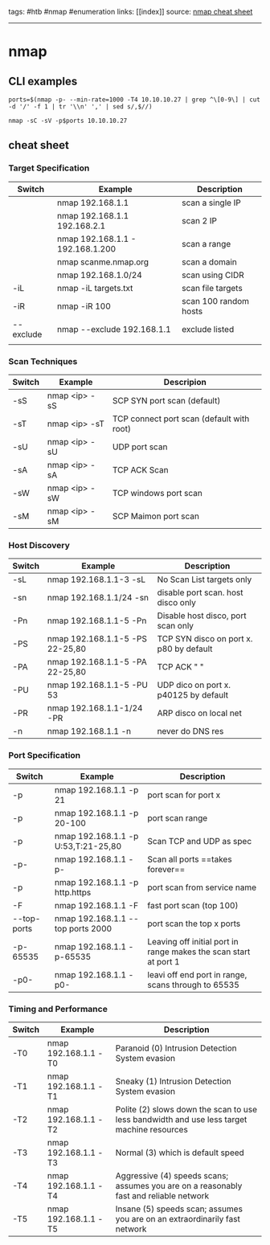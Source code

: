 tags: #htb #nmap #enumeration
links: [[index]]
source: [nmap cheat sheet](https://www.stationx.net/nmap-cheat-sheet/)

---

# nmap 

## CLI examples
```
ports=$(nmap -p- --min-rate=1000 -T4 10.10.10.27 | grep ^\[0-9\] | cut -d '/' -f 1 | tr '\\n' ',' | sed s/,$//) 

nmap -sC -sV -p$ports 10.10.10.27
```

## cheat sheet
### Target Specification
| Switch    | Example                          | Description           |
| --------- | -------------------------------- | --------------------- |
|           | nmap 192.168.1.1                 | scan a single IP      |
|           | nmap 192.168.1.1 192.168.2.1     | scan 2 IP             |
|           | nmap 192.168.1.1 - 192.168.1.200 | scan a range          |
|           | nmap scanme.nmap.org             | scan a domain         |
|           | nmap 192.168.1.0/24              | scan using CIDR       |
| -iL       | nmap -iL targets.txt             | scan file targets     |
| -iR       | nmap -iR 100                     | scan 100 random hosts |
| --exclude | nmap --exclude 192.168.1.1       | exclude listed        |
|           |                                  |                       |
 
 ### Scan Techniques
 | Switch | Example         | Descripion                                |
 | ------ | --------------- | ----------------------------------------- |
 | -sS    | nmap \<ip\> -sS | SCP SYN port scan (default)               |
 | -sT    | nmap \<ip\> -sT | TCP connect port scan (default with root) |
 | -sU    | nmap \<ip\> -sU | UDP port scan                             |
 | -sA    | nmap \<ip\> -sA | TCP ACK Scan                              |
 | -sW    | nmap \<ip\> -sW | TCP windows port scan                     |
 | -sM    | nmap \<ip\> -sM | SCP Maimon port scan                      |

### Host Discovery
| Switch | Example                         | Description                             |
| ------ | ------------------------------- | --------------------------------------- |
| -sL    | nmap 192.168.1.1-3 -sL          | No Scan List targets only               |
| -sn    | nmap 192.168.1.1/24 -sn         | disable port scan. host disco only      |
| -Pn    | nmap 192.168.1.1-5 -Pn          | Disable host disco, port scan only      |
| -PS    | nmap 192.168.1.1-5 -PS 22-25,80 | TCP SYN disco on port x. p80 by default |
| -PA    | nmap 192.168.1.1-5 -PA 22-25,80 | TCP ACK "    "                          |
| -PU    | nmap 192.168.1.1-5 -PU 53       | UDP dico on port x. p40125 by default   |
| -PR    | nmap 192.168.1.1-1/24 -PR       | ARP disco on local net                  |
| -n     | nmap 192.168.1.1 -n             | never do DNS res                                        |

### Port Specification
| Switch      | Example                             | Description                                                      |
| ----------- | ----------------------------------- | ---------------------------------------------------------------- |
| -p          | nmap 192.168.1.1 -p 21              | port scan for port x                                             |
| -p          | nmap 192.168.1.1 -p 20-100          | port scan range                                                  |
| -p          | nmap 192.168.1.1 -p U:53,T:21-25,80 | Scan TCP and UDP as spec                                         |
| -p-         | nmap 192.168.1.1 -p-                | Scan all ports ==takes forever==                                 |
| -p          | nmap 192.168.1.1 -p http.https      | port scan from service name                                      |
| -F          | nmap 192.168.1.1 -F                 | fast port scan (top 100)                                         |
| --top-ports | nmap 192.168.1.1 --top ports 2000   | port scan the top x ports                                        |
| -p- 65535   | nmap 192.168.1.1 -p-65535           | Leaving off initial port in range makes the scan start at port 1 |
| -p0-        | nmap 192.168.1.1 -p0-               | leavi off end port in range, scans through to 65535              |

### Timing and Performance
| Switch | Example              | Description                                                                                |
| ------ | -------------------- | ------------------------------------------------------------------------------------------ |
| -T0    | nmap 192.168.1.1 -T0 | Paranoid (0) Intrusion Detection System evasion                                            |
| -T1    | nmap 192.168.1.1 -T1 | Sneaky (1) Intrusion Detection System evasion                                              |
| -T2    | nmap 192.168.1.1 -T2 | Polite (2) slows down the scan to use less bandwidth and use less target machine resources |
| -T3    | nmap 192.168.1.1 -T3 | Normal (3) which is default speed                                                          |
| -T4    | nmap 192.168.1.1 -T4 | Aggressive (4) speeds scans; assumes you are on a reasonably fast and  reliable network    |
| -T5    | nmap 192.168.1.1 -T5 | Insane (5) speeds scan; assumes you are on an extraordinarily fast network                 | 